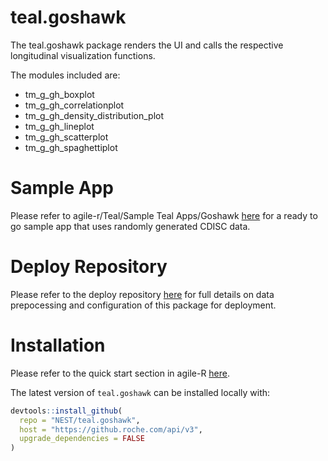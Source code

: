 # teal.goshawk
The teal.goshawk package renders the UI and calls the respective longitudinal visualization functions.

The modules included are:

- tm_g_gh_boxplot
- tm_g_gh_correlationplot
- tm_g_gh_density_distribution_plot
- tm_g_gh_lineplot
- tm_g_gh_scatterplot
- tm_g_gh_spaghettiplot

# Sample App
Please refer to agile-r/Teal/Sample Teal Apps/Goshawk [here](https://go.roche.com/agile-R) for a ready to go sample app that uses randomly generated CDISC data.
# Deploy Repository
Please refer to the deploy repository [here](https://github.roche.com/STATSSPA/statsspa_384) for full details on data prepocessing and configuration of this package for deployment.

# Installation

Please refer to the quick start section in agile-R [here](https://go.roche.com/agile-R).

The latest version of `teal.goshawk` can be installed locally with:
```r
devtools::install_github(
  repo = "NEST/teal.goshawk",
  host = "https://github.roche.com/api/v3",
  upgrade_dependencies = FALSE
)
```
